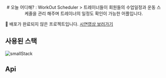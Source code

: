<p align='center'>
# 오늘 어디해? : WorkOut Scheduler
> 트레이너들이 회원들의 수업일정과 운동 스케줄을 관리 해주며 트레이너의 일정도 확인이 가능한 어플입니다.

🚨 배포가 완료되지 않은 프로젝트입니다. [시연영상 보러가기](https://bit.ly/3a8zP57)        


## 사용된 스택
![smallStack](https://user-images.githubusercontent.com/68824414/114525633-38a53f00-9c81-11eb-8a12-17a1db99142c.png)

## Api


</p>
